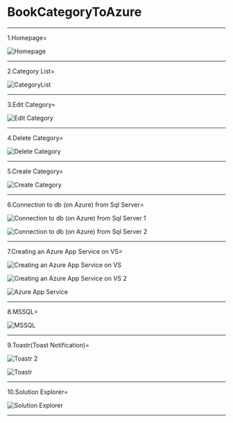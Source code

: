 # BookCategoryToAzure

----------------------------------------
1.Homepage=

![Homepage](https://user-images.githubusercontent.com/57094137/222494517-fdc4c643-26ea-4967-8191-caef77f2bec2.png)

----------------------------------------
2.Category List=

![CategoryList](https://user-images.githubusercontent.com/57094137/222494209-723b4fee-f48a-4078-96f6-b7d5d6590f7a.png)

----------------------------------------
3.Edit Category=

![Edit Category](https://user-images.githubusercontent.com/57094137/222494501-83843449-d90f-4a37-a07f-3acfe6d2b93b.png)

----------------------------------------
4.Delete Category=

![Delete Category](https://user-images.githubusercontent.com/57094137/222494483-2a3aaf98-efa1-4f1f-86bb-e599a09211bd.png)

----------------------------------------
5.Create Category=

![Create Category](https://user-images.githubusercontent.com/57094137/222494462-2180ce62-b66f-44c9-8fb2-b4c2ba79adc1.png)

----------------------------------------
6.Connection to db (on Azure) from Sql Server=

![Connection to db (on Azure) from Sql Server 1](https://user-images.githubusercontent.com/57094137/222497123-65aca1ac-f0f0-4dfc-aa08-05595c2f4e70.jpg)

![Connection to db (on Azure) from Sql Server 2](https://user-images.githubusercontent.com/57094137/222497139-51959139-84df-4010-9edc-539cd2dac841.jpg)

----------------------------------------
7.Creating an Azure App Service on VS=

![Creating an Azure App Service on VS](https://user-images.githubusercontent.com/57094137/222498700-24653994-09fd-4c0f-bc95-b504f192f09d.jpg)

![Creating an Azure App Service on VS 2](https://user-images.githubusercontent.com/57094137/222498750-57127898-cbd0-40ea-8c27-0c9b297faf3e.jpg)

![Azure App Service](https://user-images.githubusercontent.com/57094137/222494122-3985a2c7-c930-4950-9d8f-ba9b4a6a86ae.jpg)

----------------------------------------
8.MSSQL=

![MSSQL](https://user-images.githubusercontent.com/57094137/222494661-dbaa7d18-51c8-4b42-b197-1a71b883c6d3.png)

----------------------------------------
9.Toastr(Toast Notification)=

![Toastr 2](https://user-images.githubusercontent.com/57094137/222501705-94ad72e6-2eb3-4919-a63a-3a3bd7a5b03f.jpg)

![Toastr](https://user-images.githubusercontent.com/57094137/222494374-83df2a39-ebda-40fb-8dea-d2d79a29561c.png)

----------------------------------------
10.Solution Explorer=

![Solution Explorer](https://user-images.githubusercontent.com/57094137/222494419-275dcd1d-7f62-4c88-8665-8d26cbd4dae9.png)

----------------------------------------
